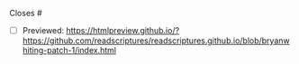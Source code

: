 Closes #

- [ ] Previewed: https://htmlpreview.github.io/?https://github.com/readscriptures/readscriptures.github.io/blob/bryanwhiting-patch-1/index.html
